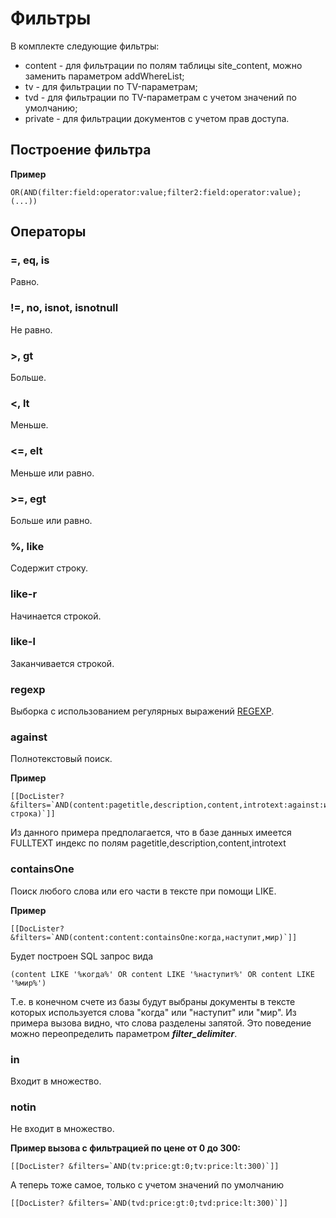 # Фильтры

В комплекте следующие фильтры:

* content - для фильтрации по полям таблицы site_content, можно заменить параметром addWhereList;
* tv - для фильтрации по TV-параметрам;
* tvd - для фильтрации по TV-параметрам с учетом значений по умолчанию;
* private - для фильтрации документов с учетом прав доступа.

## Построение фильтра

**Пример**
```
OR(AND(filter:field:operator:value;filter2:field:operator:value);(...))
```

## Операторы
### =, eq, is

Равно.

### !=, no, isnot, isnotnull

Не равно.

### >, gt

Больше.

### <, lt

Меньше.

### <=, elt

Меньше или равно.

### >=, egt
Больше или равно.

### %, like
Содержит строку.

### like-r
Начинается строкой.

### like-l
Заканчивается строкой.

### regexp
Выборка с использованием регулярных выражений [REGEXP](https://dev.mysql.com/doc/refman/5.5/en/regexp.html).

### against
Полнотекстовый поиск.

**Пример**
```
[[DocLister? &filters=`AND(content:pagetitle,description,content,introtext:against:искомая строка)`]]
```
Из данного примера предполагается, что в базе данных имеется FULLTEXT индекс по полям pagetitle,description,content,introtext

### containsOne
Поиск любого слова или его части в тексте при помощи LIKE.

**Пример**
```
[[DocLister? &filters=`AND(content:content:containsOne:когда,наступит,мир)`]]
```
Будет построен SQL запрос вида
```
(content LIKE '%когда%' OR content LIKE '%наступит%' OR content LIKE '%мир%')
```
Т.е. в конечном счете из базы будут выбраны документы в тексте которых используется слова "когда" или "наступит" или "мир".
Из примера вызова видно, что слова разделены запятой. Это поведение можно переопределить параметром ___filter_delimiter___.

### in
Входит в множество.

### notin
Не входит в множество.

**Пример вызова с фильтрацией по цене от 0 до 300:**

```
[[DocLister? &filters=`AND(tv:price:gt:0;tv:price:lt:300)`]]
```

А теперь тоже самое, только с учетом значений по умолчанию

```
[[DocLister? &filters=`AND(tvd:price:gt:0;tvd:price:lt:300)`]]
```
